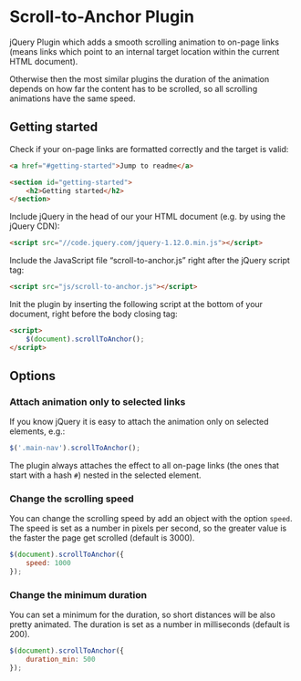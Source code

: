 # Scroll-to-Anchor Plugin

jQuery Plugin which adds a smooth scrolling animation to on-page links (means links which point to an internal target location within the current HTML document).

Otherwise then the most similar plugins the duration of the animation depends on how far the content has to be scrolled, so all scrolling animations have the same speed.


## Getting started

Check if your on-page links are formatted correctly and the target is valid:

```html
<a href="#getting-started">Jump to readme</a>

<section id="getting-started">
	<h2>Getting started</h2> 
</section>
```

Include jQuery in the head of our your HTML document (e.g. by using the jQuery CDN):

```html
<script src="//code.jquery.com/jquery-1.12.0.min.js"></script>
```

Include the JavaScript file “scroll-to-anchor.js” right after the jQuery script tag:

```html
<script src="js/scroll-to-anchor.js"></script>
```
	
Init the plugin by inserting the following script at the bottom of your document, right before the body closing tag:

```html
<script>
	$(document).scrollToAnchor();
</script>
```

## Options


### Attach animation only to selected links

If you know jQuery it is easy to attach the animation only on selected elements, e.g.:

```js
$('.main-nav').scrollToAnchor();
```

The plugin always attaches the effect to all on-page links (the ones that start with a hash `#`) nested in the selected element.


### Change the scrolling speed

You can change the scrolling speed by add an object with the option `speed`. The speed is set as a number in pixels per second, so the greater value is the faster the page get scrolled (default is 3000).

```js
$(document).scrollToAnchor({
	speed: 1000
});
```

### Change the minimum duration

You can set a minimum for the duration, so short distances will be also pretty animated. The duration is set as a number in milliseconds (default is 200).

```js
$(document).scrollToAnchor({
	duration_min: 500
});
```
